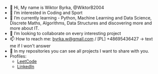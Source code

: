 - 👋 Hi, My name is Wiktor Byrka, @WiktorB2004
- 👀 I’m interested in Coding and Sport 
- 🌱 I’m currently learning - Python, Machine Learning and Data Science, Discrete Maths, Algorithms, Data Structures and discovering more and more about IT.
- 💞️ I’m looking to collaborate on every interesting project
- 📫 How to reach me: byrka.w@gmail.com / [PL] +48695436427 -> text me if I won't answer
- 📁 In my repositories you can see all projects I want to share with you.
- Profiles:
  - [LeetCode](https://leetcode.com/WiktorB2004/)
  - [LinkedIn](https://www.linkedin.com/in/wiktor-byrka-b30576204/)

<!---
WiktorB2004/WiktorB2004 is a ✨ special ✨ repository because its `README.md` (this file) appears on your GitHub profile.
You can click the Preview link to take a look at your changes.
--->
